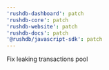 ```yaml
---
'rushdb-dashboard': patch
'rushdb-core': patch
'rushdb-website': patch
'rushdb-docs': patch
'@rushdb/javascript-sdk': patch
---
```


Fix leaking transactions pool
